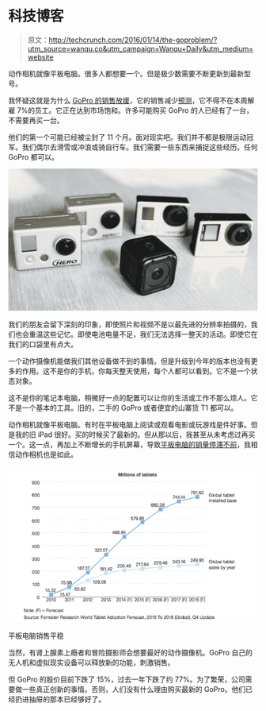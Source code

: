 # 科技博客

> 原文：<http://techcrunch.com/2016/01/14/the-goproblem/?utm_source=wanqu.co&utm_campaign=Wanqu+Daily&utm_medium=website>

动作相机就像平板电脑。很多人都想要一个。但是极少数需要不断更新到最新型号。

我怀疑这就是为什么 [GoPro 的销售放缓](https://beta.techcrunch.com/2016/01/13/gopro-stock-drops-23-after-announcing-layoffs-and-disappointing-q4-guidence/)，它的销售减少[预测](http://investor.gopro.com/releasedetail.cfm?ReleaseID=950216)，它不得不在本周解雇 7%的员工。它正在达到市场饱和。许多可能购买 GoPro 的人已经有了一台，不需要再买一台。

他们的第一个可能已经被尘封了 11 个月。面对现实吧。我们并不都是极限运动冠军。我们偶尔去滑雪或冲浪或骑自行车。我们需要一些东西来捕捉这些经历。任何 GoPro 都可以。

![gopro4](img/9be8801ced3d5b698722ae672a2d883f.png)

我们的朋友会留下深刻的印象，即使照片和视频不是以最先进的分辨率拍摄的，我们也会重温这些记忆。即使电池电量不足，我们无法选择一整天的活动。即使它在我们的口袋里有点大。

一个动作摄像机能做我们其他设备做不到的事情。但是升级到今年的版本也没有更多的作用。这不是你的手机，你每天整天使用，每个人都可以看到。它不是一个状态对象。

这不是你的笔记本电脑，稍微好一点的配置可以让你的生活或工作不那么烦人。它不是一个基本的工具。旧的，二手的 GoPro 或者便宜的山寨货 T1 都可以。

动作相机就像平板电脑。有时在平板电脑上阅读或观看电影或玩游戏是件好事。但是我的旧 iPad 很好。买的时候买了最新的。但从那以后，我甚至从未考虑过再买一个。这一点，再加上不断增长的手机屏幕，导致[平板电脑的销量停滞不前](https://beta.techcrunch.com/2015/07/12/forrester-tablet-sales-have-plateaued-but-theres-a-future-in-business/)，我相信动作相机也是如此。

![screen-shot-2015-07-12-at-10-01-43-pm](img/f49f1bf927055cc1b5876ac152d59594.png)

平板电脑销售平稳

当然，有肾上腺素上瘾者和冒险摄影师会想要最好的动作摄像机。GoPro 自己的无人机和虚拟现实设备可以释放新的功能，刺激销售。

但 GoPro 的股价目前下跌了 15%，过去一年下跌了约 77%。为了繁荣，公司需要做一些真正创新的事情。否则，人们没有什么理由购买最新的 GoPro。他们已经扔进抽屉的那本已经够好了。